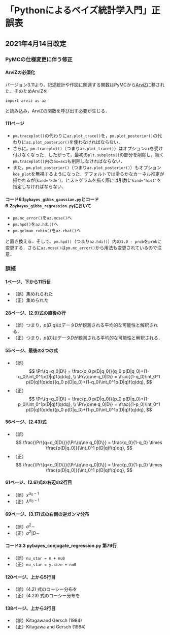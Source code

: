 # 「Pythonによるベイズ統計学入門」正誤表

## 2021年4月14日改定

### PyMCの仕様変更に伴う修正

#### ArviZの必須化

バージョン3.11より，記述統計や作図に関連する関数はPyMCから[ArviZ](https://arviz-devs.github.io/arviz/index.html)に移された．そのためArviZを

```IPython
import arviz as az
```

と読み込み，ArviZの関数を呼び出す必要が生じる．

#### 111ページ

+ `pm.traceplot()`の代わりに`az.plot_trace()`を，`pm.plot_posterior()`の代わりに`az.plot_posterior()`を使わなければならない．
+ さらに，`pm.traceplot()`（つまり`az.plot_trace()`）はオプション`ax`を受け付けなくなった．したがって，最初の`plt.subplots()`の部分を削除し，続く`pm.traceplot()`内の`ax=ax1`も削除しなければならない．
+ また，`pm.plot_posterior()`（つまり`az.plot_posterior()`）もオプション`kde_plot`を無視するようになった．デフォルトでは滑らかなカーネル推定が描かれるが(`kind='kde'`)，ヒストグラムを描く際には引数に`kind='hist'`を指定しなければならない．

#### コード6.1`pybayes_gibbs_gaussian.py`とコード6.2`pybayes_gibbs_regression.py`において

+ `pm.mc_error()`を`az.mcse()`へ
+ `pm.hpd()`を`az.hdi()`へ
+ `pm.gelman_rubin()`を`az.rhat()`へ

と置き換える．そして、`pm.hpd()`（つまり`az.hdi()`）内の`1.0 - prob`を`prob`に変更する．さらに`az.mcse()`は`pm.mc_error()`から用法も変更されているので注意．

### 誤植

#### 1ページ、下から11行目

+ （誤）集めれられた
+ （正）集められた

#### 28ページ、(2.9)式の直後の行

+ （誤）つまり，$p(D|q)$はデータ$D$が観測される平均的な可能性と解釈される．
+ （正）つまり，$p(D)$はデータ$D$が観測される平均的な可能性と解釈される．

#### 55ページ、最後の2つの式

+ （誤）
$$
 \Pr\{q=q_0|D\}
 = \frac{q_0 p(D|q_0)}{q_0 p(D|q_0)+(1-q_0)\int_0^1p(D|q)f(q)dq}, \\
 \Pr\{q\ne q_0|D\}
 = \frac{(1-q_0)\int_0^1 p(D|q)f(q)dq}{q_0 p(D|q_0)+(1-q_0)\int_0^1p(D|q)f(q)dq},
$$
+ （正）
$$
 \Pr\{q=q_0|D\}
 = \frac{p_0 p(D|q_0)}{p_0 p(D|q_0)+(1-p_0)\int_0^1p(D|q)f(q)dq}, \\
 \Pr\{q\ne q_0|D\}
 = \frac{(1-p_0)\int_0^1 p(D|q)f(q)dq}{p_0 p(D|q_0)+(1-p_0)\int_0^1p(D|q)f(q)dq},
$$

#### 56ページ、(2.43)式

+ （誤）
$$
 \frac{\Pr\{q=q_0|D\}}{\Pr\{q\ne q_0|D\}}
 = \frac{q_0}{1-q_0} \times \frac{p(D|q_0)}{\int_0^1 p(D|q)f(q)dq},
$$
+ （正）
$$
 \frac{\Pr\{q=q_0|D\}}{\Pr\{q\ne q_0|D\}}
 = \frac{p_0}{1-p_0} \times \frac{p(D|q_0)}{\int_0^1 p(D|q)f(q)dq},
$$

#### 61ページ、(3.6)式の右辺の2行目

+ （誤）$x^{\alpha_0-1}$
+ （正）$\lambda^{\alpha_0-1}$
#### 69ページ、(3.17)式の右側の逆ガンマ分布

+ （誤）$\sigma^2\sim$
+ （正）$\sigma^2|D\sim$

#### コード3.3 pybayes\_conjugate\_regression.py 第79行

+ （誤）`nu_star = n + nu0`
+ （正）`nu_star = y.size + nu0`

#### 120ページ、上から5行目

+ （誤）(4.2) 式のコーシー分布を
+ （正）(4.23) 式のコーシー分布を

#### 138ページ、上から3行目

+ （誤）Kitagawand Gersch (1984)
+ （正）Kitagawa and Gersch (1984)
